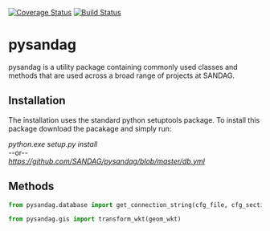 [![Coverage Status](https://coveralls.io/repos/github/SANDAG/pysandag/badge.svg?branch=master)](https://coveralls.io/github/SANDAG/pysandag?branch=master)
[![Build Status](https://travis-ci.org/SANDAG/pysandag.svg?branch=master)](https://travis-ci.org/SANDAG/pysandag)

# pysandag

pysandag is a utility package containing commonly used classes and methods that are used across
 a broad range of projects at SANDAG.

## Installation
The installation uses the standard python setuptools package. To install this package download the pacakage and simply run:

*python.exe setup.py install*  
 --or--  
 *https://github.com/SANDAG/pysandag/blob/master/db.yml*  
   
## Methods
```python
from pysandag.database import get_connection_string(cfg_file, cfg_section)
```

```python
from pysandag.gis import transform_wkt(geom_wkt)
```